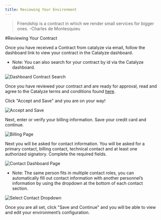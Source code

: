 ```yaml
---
title: Reviewing Your Environment
---
```


> Friendship is a contract in which we render small services for bigger ones.
-Charles de Montesquieu

#Reviewing Your Contract

Once you have received a Contract from catalyze via email, follow the dashboard link to view your contract in the Catalyze dashboard.  

* Note: You can also search for your contract by id via the Catalyze dashboard.

![Dashboard Contract Search ](http://cdn2.dropmark.com/85294/d9fcd48ed0378b8052a8be121098e50a14427095/Screen%20Shot%202015-06-01%20at%209.24.07%20AM.png)

Once you have reviewed your contract and are ready for approval, read and agree to the Catalyze terms and conditions found [here](https://legal.catalyze.io/).  

Click "Accept and Save" and you are on your way!

![Accept and Save](http://cdn2.dropmark.com/85294/542affa48c24cb4fd80aa10b8e72cde2c97aedcc/Screen%20Shot%202015-06-01%20at%209.25.09%20AM.png)

Next, enter or verify your billing information. Save your credit card and continue.
 
![Billing Page](http://cdn2.dropmark.com/85294/260b287fab5ce5c7d2f9f0f7ab5fe16f85456117/Screen%20Shot%202015-06-01%20at%209.27.10%20AM.png)

Next you will be asked for contact information. You will be asked for a primary contact, billing contact, technical contact and at least one authorized signatory. Complete the required fields.

![Contact Dashboard Page](http://cdn2.dropmark.com/85294/062a3ec135ab6795fe95abbae42378356e05867f/Screen%20Shot%202015-06-01%20at%209.29.10%20AM.png)

* Note: The same person fits in multiple contact roles, you can automatically fill out contact information with another personnel’s information by using the dropdown at the bottom of each contact section. 

![Select Contact Dropdown](http://cdn2.dropmark.com/85294/1dcfb13d02cfb400f1b8bb26c9be91954f294719/Screen%20Shot%202015-06-01%20at%209.29.31%20AM.png)

Once you are all set, click "Save and Continue" and you will be able to view and edit your environment’s configuration. 

